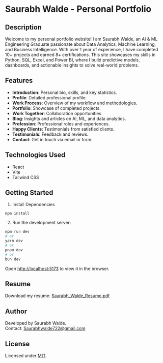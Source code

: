 # Saurabh Walde - Personal Portfolio

## Description

Welcome to my personal portfolio website! I am Saurabh Walde, an AI & ML Engineering Graduate passionate about Data Analytics, Machine Learning, and Business Intelligence. With over 1 year of experience, I have completed 10+ projects and earned 8+ certifications. This site showcases my skills in Python, SQL, Excel, and Power BI, where I build predictive models, dashboards, and actionable insights to solve real-world problems.

## Features

- **Introduction**: Personal bio, skills, and key statistics.
- **Profile**: Detailed professional profile.
- **Work Process**: Overview of my workflow and methodologies.
- **Portfolio**: Showcase of completed projects.
- **Work Together**: Collaboration opportunities.
- **Blog**: Insights and articles on AI, ML, and data analytics.
- **Profession**: Professional roles and experiences.
- **Happy Clients**: Testimonials from satisfied clients.
- **Testimonials**: Feedback and reviews.
- **Contact**: Get in touch via email or form.

## Technologies Used

- React
- Vite
- Tailwind CSS

## Getting Started

1. Install Dependencies

```
npm install
```

2. Run the development server:

```bash
npm run dev
# or
yarn dev
# or
pnpm dev
# or
bun dev
```

Open [http://localhost:5173](http://localhost:5173) to view it in the browser.

## Resume

Download my resume: [Saurabh_Walde_Resume.pdf](public/Saurabh_Walde_Resume.pdf)

## Author

Developed by Saurabh Walde.  
Contact: [Saurabhwalde722@gmail.com](mailto:Saurabhwalde722@gmail.com)

## License

Licensed under [MIT](LICENSE).
